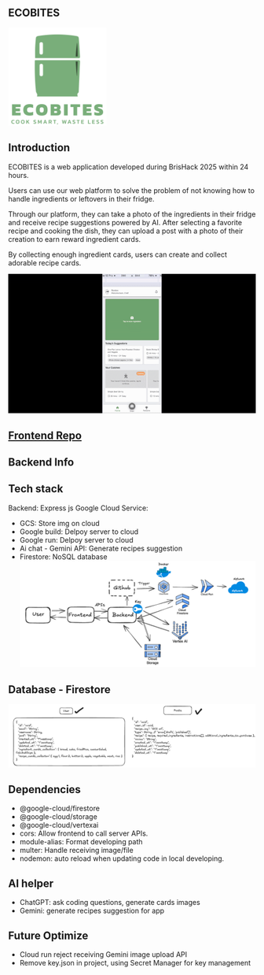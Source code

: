 ## ECOBITES

<img src="./readme-img/logo_eco_bites.svg" width="200"></img>

## Introduction

ECOBITES is a web application developed during BrisHack 2025 within 24 hours.

Users can use our web platform to solve the problem of not knowing how to handle ingredients or leftovers in their fridge.

Through our platform, they can take a photo of the ingredients in their fridge and receive recipe suggestions powered by AI. After selecting a favorite recipe and cooking the dish, they can upload a post with a photo of their creation to earn reward ingredient cards.

By collecting enough ingredient cards, users can create and collect adorable recipe cards.

![demo](./readme-img/eco-project-demo.gif)

## [Frontend Repo](https://github.com/vivi2393142/ecoBites-web)

## Backend Info

## Tech stack

Backend: Express js
Google Cloud Service:

- GCS: Store img on cloud
- Google build: Delpoy server to cloud
- Google run: Delpoy server to cloud
- Ai chat - Gemini API: Generate recipes suggestion
- Firestore: NoSQL database
  ![backend_ architecture](./readme-img/backend_%20architecture.png)

## Database - Firestore

![DBdesign](./readme-img/db_column_design.png)

## Dependencies

- @google-cloud/firestore
- @google-cloud/storage
- @google-cloud/vertexai
- cors: Allow frontend to call server APIs.
- module-alias: Format developing path
- multer: Handle receiving image/file
- nodemon: auto reload when updating code in local developing.

## AI helper

- ChatGPT: ask coding questions, generate cards images
- Gemini: generate recipes suggestion for app

## Future Optimize

- Cloud run reject receiving Gemini image upload API
- Remove key.json in project, using Secret Manager for key management

